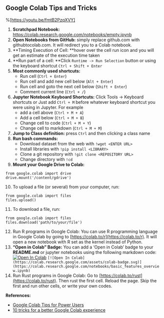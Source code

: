 ## Google Colab Tips and Tricks

%[https://youtu.be/fmtB2PzqXVY]

1. **Scratchpad Notebook:**  https://colab.research.google.com/notebooks/empty.ipynb
2. **Open Notebooks from GitHub:**  simply replace github.com with githubtocolab.com. It will redirect you to a Colab notebook.
3. **Timing Execution of Cell:  **hover over the cell run icon and you will get an estimate of the execution time taken
4. **Run part of a cell: **Click `Runtime -> Run Selection` button or using the keyboard shortcut `Ctrl + Shift + Enter`
5. **Most commonly used shortcuts:** 
    - Run cell (`Ctrl + Enter`)
    - Run cell and add new cell below (`Alt + Enter`)
    - Run cell and goto the next cell below (`Shift + Enter`)
    - Comment current line (`Ctrl + /`)
6. **Jupyter Notebook Keyboard Shortcuts:** Click Tools -> Keyboard shortcuts or Just add `Ctrl + M` before whatever keyboard shortcut you were using in Jupyter. For example
    - add a cell above (`Ctrl + M + A`)
    - Add a cell below  (`Ctrl + M + B`)
    - Change cell to code (`Ctrl + M + Y`)
    - Change cell to markdown (`Ctrl + M + M`)
7. **Jump to Class definition:** press `Ctrl` and then clicking a class name
8. **Run bash commands:**
    - Download dataset from the web with `!wget <ENTER URL>`
    - Install libraries with `!pip install <LIBRARY>`
    - Clone a git repository with `!git clone <REPOSITORY URL>`
    - Change directory with `!cd`
9. **Mount your Google Drive to Colab:**
```
from google.colab import drive
drive.mount('/content/gdrive')
```
10. To upload a file (or several) from your computer, run:
```
from google.colab import files
files.upload()
```
11. To download a file, run:
```
from google.colab import files
files.download('path/to/your/file')
```
12. Run R programs in Google Colab:
You can use R programming language in Google Colab by going to  [https://colab.to/r](https://colab.to/r). It will open a new notebook with R set as the kernel instead of Python.
13. **“Open in Colab” Badge:** You can add a ‘Open in Colab’ badge to your **README.md** or jupyter notebooks using the following markdown code: [![Open In Colab](https://colab.research.google.com/assets/colab-badge.svg)](https://colab.research.google.com/notebooks/basic_features_overview.ipynb)
`[![Open In Colab](https://colab.research.google.com/assets/colab-badge.svg)](https://colab.research.google.com/notebooks/basic_features_overview.ipynb)`
14. Run Rust programs in Google Colab:
Go to [https://colab.to/rust](https://colab.to/rust). Then rust the first cell. Reload the page. Skip the first and run other cells, or write your own codes.

**References:**
-  [Google Colab Tips for Power Users](https://amitness.com/2020/06/google-colaboratory-tips/)
-  [10 tricks for a better Google Colab experience](https://towardsdatascience.com/10-tips-for-a-better-google-colab-experience-33f8fe721b82) 